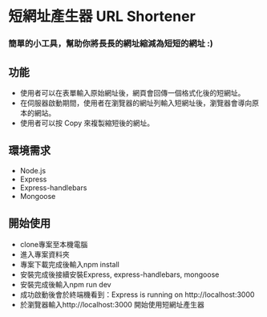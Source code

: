 # 短網址產生器 URL Shortener
### 簡單的小工具，幫助你將長長的網址縮減為短短的網址 :)


## 功能
- 使用者可以在表單輸入原始網址後，網頁會回傳一個格式化後的短網址。
- 在伺服器啟動期間，使用者在瀏覽器的網址列輸入短網址後，瀏覽器會導向原本的網站。
- 使用者可以按 Copy 來複製縮短後的網址。

## 環境需求
- Node.js
- Express
- Express-handlebars
- Mongoose

## 開始使用
- clone專案至本機電腦
- 進入專案資料夾
- 專案下載完成後輸入npm install
- 安裝完成後接續安裝Express, express-handlebars, mongoose
- 安裝完成後輸入npm run dev
- 成功啟動後會於終端機看到：Express is running on http://localhost:3000
- 於瀏覽器輸入http://localhost:3000 開始使用短網址產生器